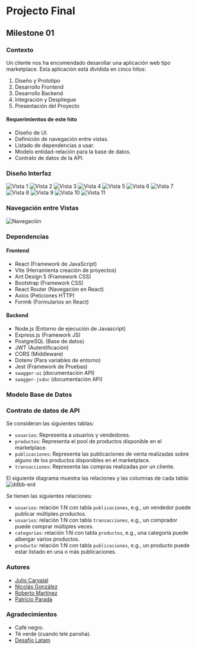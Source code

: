 # Projecto Final

## Milestone 01

### Contexto

Un cliente nos ha encomendado desarollar una aplicación web tipo marketplace. Esta aplicación está dividida en cinco hitos:

1. Diseño y Prototipo
1. Desarrollo Frontend
1. Desarrollo Backend
1. Integración y Despliegue
1. Presentación del Proyecto

#### Requerimientos de este hito

* Diseño de UI.
* Definición de navegación entre vistas.
* Listado de dependencias a usar.
* Modelo entidad-relación para la base de datos.
* Contrato de datos de la API.

### Diseño Interfaz

![Vista 1](/vistas/Home.png)
![Vista 2](/vistas/Login.png)
![Vista 3](/vistas/Registro.png)
![Vista 4](</vistas/Mis compras.png>)
![Vista 5](/vistas/Productos.png)
![Vista 6](</vistas/Detalle Productos.png>)
![Vista 7](/vistas/Carrito.png)
![Vista 8](/vistas/Perfil.png)
![Vista 9](/vistas/Favorito.png)
![Vista 10](</vistas/Productos publicados.png>)
![Vista 11](</vistas/Publicación producto.png>)

### Navegación entre Vistas

![Navegación](</vistas/Navegación entre vistas.png>)

### Dependencias

#### Frontend

* React (Framework de JavaScript)
* Vite (Herramienta creación de proyectos)
* Ant Design 5 (Framework CSS)
* Bootstrap (Framework CSS)
* React Router (Navegación en React)
* Axios (Peticiones HTTP)
* Formik (Formularios en React)

#### Backend

* Node.js (Entorno de ejecución de Javascript)
* Express.js (Framework JS)
* PostgreSQL (Base de datos)
* JWT (Autentificación)
* CORS (Middleware)
* Dotenv (Para variables de entorno)
* Jest (Framework de Pruebas)
* `swagger-ui` (documentación API)
* `swagger-jsdoc` (documentación API)

### Modelo Base de Datos

### Contrato de datos de API

Se consideran las siguientes tablas:
* `usuarios`: Representa a usuarios y vendedores.
* `productos`: Representa el pool de productos disponible en el marketplace.
* `publicaciones`: Representa las publicaciones de venta realizadas sobre alguno de los productos disponibles en el marketplace.
* `transacciones`: Representa las compras realizadas por un cliente.

El siguiente diagrama muestra las relaciones y las columnas de cada tabla:
![ddbb-erd](./tbl_relationships.svg)

Se tienen las siguientes relaciones:
* `usuarios`: relación 1:N con tabla `publicaciones`, e.g., un vendedor puede publicar múltiples productos.
* `usuarios`: relación 1:N con tabla `transacciones`, e.g., un comprador puede comprar múltiples veces.
* `categorias`: relación 1:N con tabla `productos`, e.g., una categoría puede albergar varios productos.
* `producto`: relación 1:N con tabla `publicaciones`, e.g., un producto puede estar listado en una o más publicaciones.

### Autores

* [Julio Carvajal](https://github.com/jcartronics)
* [Nicolás González](https://github.com/NicolasGonzales-96)
* [Roberto Martínez](https://github.com/RobertoMartinezGuzman)
* [Patricio Parada](https://github.com/pelafustan)

### Agradecimientos

* Café negro.
* Té verde (cuando lele pansha).
* [Desafío Latam](https://desafiolatam.com/)
